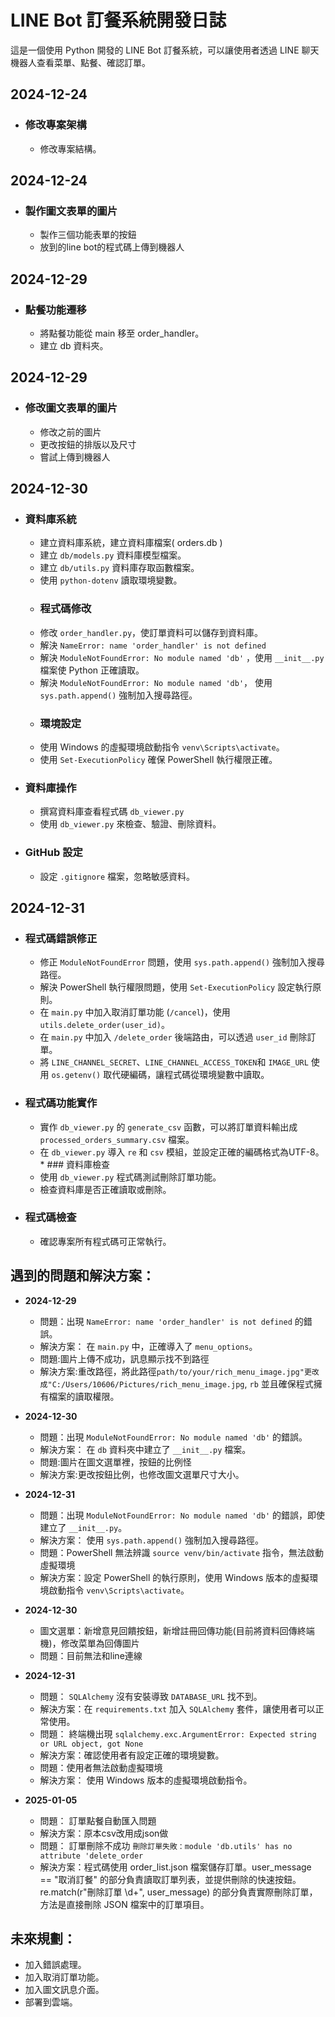# LINE Bot 訂餐系統開發日誌

這是一個使用 Python 開發的 LINE Bot 訂餐系統，可以讓使用者透過 LINE 聊天機器人查看菜單、點餐、確認訂單。

## 2024-12-24
*   ### 修改專案架構
    * 修改專案結構。
## 2024-12-24
*   ### 製作圖文表單的圖片
    * 製作三個功能表單的按鈕
    * 放到的line bot的程式碼上傳到機器人

## 2024-12-29
*   ### 點餐功能遷移
    * 將點餐功能從 main 移至 order_handler。
    * 建立 db 資料夾。
## 2024-12-29
*   ### 修改圖文表單的圖片
    * 修改之前的圖片
    * 更改按鈕的排版以及尺寸
    * 嘗試上傳到機器人

## 2024-12-30
*   ### 資料庫系統
    *  建立資料庫系統，建立資料庫檔案( orders.db )
    *  建立 `db/models.py` 資料庫模型檔案。
    *  建立 `db/utils.py` 資料庫存取函數檔案。
    *  使用 `python-dotenv` 讀取環境變數。
    *   ### 程式碼修改
    *  修改 `order_handler.py`，使訂單資料可以儲存到資料庫。
    *  解決 `NameError: name 'order_handler' is not defined`
    *  解決 `ModuleNotFoundError: No module named 'db'` ，使用 `__init__.py` 檔案使 Python 正確讀取。
    *  解決 `ModuleNotFoundError: No module named 'db'`， 使用 `sys.path.append()` 強制加入搜尋路徑。
    *   ### 環境設定
    *  使用 Windows 的虛擬環境啟動指令 `venv\Scripts\activate`。
    * 使用 `Set-ExecutionPolicy` 確保 PowerShell 執行權限正確。
*  ### 資料庫操作
    * 撰寫資料庫查看程式碼 `db_viewer.py`
    * 使用 `db_viewer.py` 來檢查、驗證、刪除資料。
*  ### GitHub 設定
    * 設定 `.gitignore` 檔案，忽略敏感資料。

## 2024-12-31
  *   ### 程式碼錯誤修正
        *  修正 `ModuleNotFoundError` 問題，使用 `sys.path.append()` 強制加入搜尋路徑。
        *  解決 PowerShell 執行權限問題，使用 `Set-ExecutionPolicy` 設定執行原則。
        *  在 `main.py` 中加入取消訂單功能 (`/cancel`)，使用 `utils.delete_order(user_id)`。
        *  在 `main.py` 中加入 `/delete_order` 後端路由，可以透過 `user_id` 刪除訂單。
        *  將 `LINE_CHANNEL_SECRET`、`LINE_CHANNEL_ACCESS_TOKEN`和 `IMAGE_URL` 使用 `os.getenv()` 取代硬編碼，讓程式碼從環境變數中讀取。
  *  ### 程式碼功能實作
        *  實作 `db_viewer.py` 的 `generate_csv` 函數，可以將訂單資料輸出成 `processed_orders_summary.csv` 檔案。
        * 在 `db_viewer.py` 導入 `re` 和 `csv` 模組，並設定正確的編碼格式為UTF-8。
    *  ### 資料庫檢查
        *  使用 `db_viewer.py` 程式碼測試刪除訂單功能。
        *  檢查資料庫是否正確讀取或刪除。
   *  ### 程式碼檢查
       *  確認專案所有程式碼可正常執行。

## 遇到的問題和解決方案：

*   **2024-12-29**
     *  問題：出現 `NameError: name 'order_handler' is not defined` 的錯誤。
     *  解決方案： 在 `main.py` 中，正確導入了 `menu_options`。
     *  問題:圖片上傳不成功，訊息顯示找不到路徑
     *  解決方案:重改路徑，將此路徑`path/to/your/rich_menu_image.jpg"更改成"C:/Users/10606/Pictures/rich_menu_image.jpg`, `rb`
      並且確保程式擁有檔案的讀取權限。
*   **2024-12-30**
    *  問題：出現 `ModuleNotFoundError: No module named 'db'` 的錯誤。
    *   解決方案： 在 `db` 資料夾中建立了 `__init__.py` 檔案。
    * 問題:圖片在圖文選單裡，按鈕的比例怪
    * 解決方案:更改按鈕比例，也修改圖文選單尺寸大小。

*  **2024-12-31**
     *  問題：出現 `ModuleNotFoundError: No module named 'db'` 的錯誤，即使建立了 `__init__.py`。
     *  解決方案： 使用 `sys.path.append()` 強制加入搜尋路徑。
    *  問題：PowerShell 無法辨識 `source venv/bin/activate` 指令，無法啟動虛擬環境
    * 解決方案：設定 PowerShell 的執行原則，使用 Windows 版本的虛擬環境啟動指令 `venv\Scripts\activate`。

*  **2024-12-30**
    * 圖文選單：新增意見回饋按鈕，新增註冊回傳功能(目前將資料回傳終端機)，修改菜單為回傳圖片
    * 問題：目前無法和line連線


*  **2024-12-31**
    *  問題： `SQLAlchemy` 沒有安裝導致 `DATABASE_URL` 找不到。
    *  解決方案：在 `requirements.txt` 加入 `SQLAlchemy` 套件，讓使用者可以正常使用。
    *  問題： 終端機出現 `sqlalchemy.exc.ArgumentError: Expected string or URL object, got None`
    *  解決方案：確認使用者有設定正確的環境變數。
    * 問題：使用者無法啟動虛擬環境
    * 解決方案： 使用 Windows 版本的虛擬環境啟動指令。
*  **2025-01-05**
    *  問題： 訂單點餐自動匯入問題
    *  解決方案：原本csv改用成json做
    *  問題： 訂單刪除不成功 `刪除訂單失敗：module 'db.utils' has no attribute 'delete_order`
    *  解決方案：程式碼使用 order_list.json 檔案儲存訂單。user_message == "取消訂餐" 的部分負責讀取訂單列表，並提供刪除的快速按鈕。re.match(r"刪除訂單 \d+", user_message) 的部分負責實際刪除訂單，方法是直接刪除 JSON 檔案中的訂單項目。
## 未來規劃：
*   加入錯誤處理。
*   加入取消訂單功能。
*   加入圖文訊息介面。
*   部署到雲端。